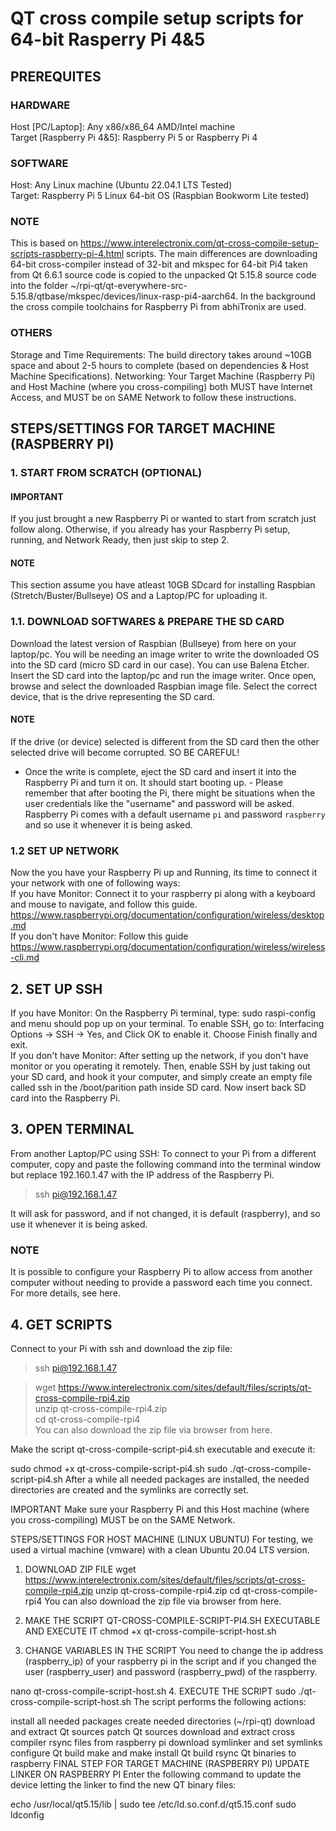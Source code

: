 # QT cross compile setup scripts for 64-bit Rasperry Pi 4&5
 
## PREREQUITES  
### HARDWARE
Host [PC/Laptop]: Any x86/x86_64 AMD/Intel machine<br>
Target [Raspberry Pi 4&5]: Raspberry Pi 5 or Raspberry Pi 4  

### SOFTWARE
Host: Any Linux machine (Ubuntu 22.04.1 LTS Tested)<br>
Target: Raspberry Pi 5 Linux 64-bit OS (Raspbian Bookworm Lite tested)<br>

### NOTE
This is based on https://www.interelectronix.com/qt-cross-compile-setup-scripts-raspberry-pi-4.html scripts. The main differences are downloading 64-bit cross-compiler instead of 32-bit and mkspec for 64-bit Pi4 taken from Qt 6.6.1 source code is copied to the unpacked Qt 5.15.8 source code into the folder ~/rpi-qt/qt-everywhere-src-5.15.8/qtbase/mkspec/devices/linux-rasp-pi4-aarch64. In the background the cross compile toolchains for Raspberry Pi from abhiTronix are used.

### OTHERS
Storage and Time Requirements: The build directory takes around ~10GB space and about 2-5 hours to complete (based on dependencies & Host Machine Specifications).
Networking: Your Target Machine (Raspberry Pi) and Host Machine (where you cross-compiling) both MUST have Internet Access, and MUST be on SAME Network to follow these instructions.

## STEPS/SETTINGS FOR TARGET MACHINE (RASPBERRY PI)
### 1. START FROM SCRATCH (OPTIONAL)
#### IMPORTANT
If you just brought a new Raspberry Pi or wanted to start from scratch just follow along. Otherwise, if you already has your Raspberry Pi setup, running, and Network Ready, then just skip to step 2.

#### NOTE
This section assume you have atleast 10GB SDcard for installing Raspbian (Stretch/Buster/Bullseye) OS and a Laptop/PC for uploading it.

### 1.1. DOWNLOAD SOFTWARES & PREPARE THE SD CARD
Download the latest version of Raspbian (Bullseye) from here on your laptop/pc.
You will be needing an image writer to write the downloaded OS into the SD card (micro SD card in our case). You can use Balena Etcher.
Insert the SD card into the laptop/pc and run the image writer. Once open, browse and select the downloaded Raspbian image file. Select the correct device, that is the drive representing the SD card.
#### NOTE
If the drive (or device) selected is different from the SD card then the other selected drive will become corrupted. SO BE CAREFUL!
<br>
- Once the write is complete, eject the SD card and insert it into the Raspberry Pi and turn it on. It should start booting up. - Please remember that after booting the Pi, there might be situations when the user credentials like the "username" and password will be asked. Raspberry Pi comes with a default username `pi` and password `raspberry` and so use it whenever it is being asked.
### 1.2 SET UP NETWORK
Now the you have your Raspberry Pi up and Running, its time to connect it your network with one of following ways:
<br>
If you have Monitor: Connect it to your raspberry pi along with a keyboard and mouse to navigate, and follow this guide. https://www.raspberrypi.org/documentation/configuration/wireless/desktop.md<br>
If you don't have Monitor: Follow this guide https://www.raspberrypi.org/documentation/configuration/wireless/wireless-cli.md
## 2. SET UP SSH
If you have Monitor: On the Raspberry Pi terminal, type: sudo raspi-config and menu should pop up on your terminal. To enable SSH, go to: Interfacing Options -> SSH -> Yes, and Click OK to enable it. Choose Finish finally and exit.
<br>
If you don't have Monitor: After setting up the network, if you don't have monitor or you operating it remotely. Then, enable SSH by just taking out your SD card, and hook it your computer, and simply create an empty file called ssh in the /boot/parition path inside SD card. Now insert back SD card into the Raspberry Pi.

## 3. OPEN TERMINAL
From another Laptop/PC using SSH: To connect to your Pi from a different computer, copy and paste the following command into the terminal window but replace 192.160.1.47 with the IP address of the Raspberry Pi.
>ssh pi@192.168.1.47<br>

It will ask for password, and if not changed, it is default (raspberry), and so use it whenever it is being asked.

### NOTE
It is possible to configure your Raspberry Pi to allow access from another computer without needing to provide a password each time you connect. For more details, see here.

## 4. GET SCRIPTS
Connect to your Pi with ssh and download the zip file:

>ssh pi@192.168.1.47

>wget https://www.interelectronix.com/sites/default/files/scripts/qt-cross-compile-rpi4.zip<br>
>unzip qt-cross-compile-rpi4.zip<br>
>cd qt-cross-compile-rpi4<br>
You can also download the zip file via browser from here.<br>

Make the script qt-cross-compile-script-pi4.sh executable and execute it:

sudo chmod +x qt-cross-compile-script-pi4.sh
sudo ./qt-cross-compile-script-pi4.sh
After a while all needed packages are installed, the needed directories are created and the symlinks are correctly set.

IMPORTANT
Make sure your Raspberry Pi and this Host machine (where you cross-compiling) MUST be on the SAME Network.

STEPS/SETTINGS FOR HOST MACHINE (LINUX UBUNTU)
For testing, we used a virtual machine (vmware) with a clean Ubuntu 20.04 LTS version.

1. DOWNLOAD ZIP FILE
wget https://www.interelectronix.com/sites/default/files/scripts/qt-cross-compile-rpi4.zip
unzip qt-cross-compile-rpi4.zip
cd qt-cross-compile-rpi4
You can also download the zip file via browser from here.

2. MAKE THE SCRIPT QT-CROSS-COMPILE-SCRIPT-PI4.SH EXECUTABLE AND EXECUTE IT
chmod +x qt-cross-compile-script-host.sh
3. CHANGE VARIABLES IN THE SCRIPT
You need to change the ip address (raspberry_ip) of your raspberry pi in the script and if you changed the user (raspberry_user) and password (raspberry_pwd) of the raspberry.

nano qt-cross-compile-script-host.sh
4. EXECUTE THE SCRIPT
sudo ./qt-cross-compile-script-host.sh
The script performs the following actions:

install all needed packages
create needed directories (~/rpi-qt)
download and extract Qt sources
patch Qt sources
download and extract cross compiler
rsync files from raspberry pi
download symlinker and set symlinks
configure Qt build
make and make install Qt build
rsync Qt binaries to raspberry
FINAL STEP FOR TARGET MACHINE (RASPBERRY PI)
UPDATE LINKER ON RASPBERRY PI
Enter the following command to update the device letting the linker to find the new QT binary files:

echo /usr/local/qt5.15/lib | sudo tee /etc/ld.so.conf.d/qt5.15.conf
sudo ldconfig

